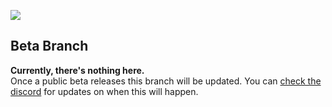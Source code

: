 ![](https://raw.githubusercontent.com/topitbopit/Redline/beta/assets/banner1.png)

## Beta Branch  

**Currently, there's nothing here.**  
Once a public beta releases this branch will be updated.
You can [check the discord](https://discord.gg/TyKZFQtDvw) for updates on when this will happen.  
